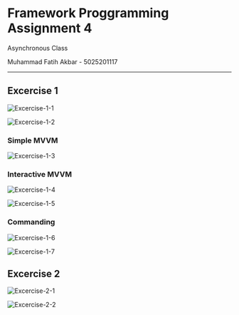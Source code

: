 # Framework Proggramming Assignment 4

Asynchronous Class

Muhammad Fatih Akbar - 5025201117

----

## Excercise 1

![Excercise-1-1](https://user-images.githubusercontent.com/91055098/223932924-1313e767-9e93-47c0-855a-72cf7237005f.png)

![Excercise-1-2](https://user-images.githubusercontent.com/91055098/223932938-46f6cf7c-3a47-41e6-a21e-e27456213db2.png)

### Simple MVVM

![Excercise-1-3](https://user-images.githubusercontent.com/91055098/223932968-07edae6b-c3b9-45a7-8563-5a5d1b8cdd68.png)

### Interactive MVVM

![Excercise-1-4](https://user-images.githubusercontent.com/91055098/223932992-070151e4-ada3-4bd8-b3c5-d89d3dbfd7a6.png)

![Excercise-1-5](https://user-images.githubusercontent.com/91055098/223933003-b2bb77ae-638d-4aa0-94e1-df9efeda587d.png)

### Commanding

![Excercise-1-6](https://user-images.githubusercontent.com/91055098/223933061-791ec675-de85-4a3d-ba50-931ab0f128b5.png)

![Excercise-1-7](https://user-images.githubusercontent.com/91055098/223933076-66b884fd-1fc5-4191-a643-fafa04479eb9.png)

## Excercise 2

![Excercise-2-1](https://user-images.githubusercontent.com/91055098/223933101-96a68baa-9d6c-49a1-b407-85dcaef81358.png)

![Excercise-2-2](https://user-images.githubusercontent.com/91055098/223933120-24398fa2-fc2b-46ae-8bc4-dd67be928c1b.png)
